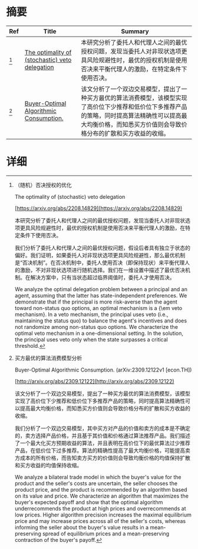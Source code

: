 # 摘要

| Ref | Title | Summary |
| --- | --- | --- |
| [^1] | [The optimality of (stochastic) veto delegation](https://arxiv.org/abs/2208.14829) | 本研究分析了委托人和代理人之间的最优授权问题，发现当委托人对非现状选项更具风险规避性时，最优的授权机制是使用否决来平衡代理人的激励，在特定条件下使用否决。 |
| [^2] | [Buyer-Optimal Algorithmic Consumption.](http://arxiv.org/abs/2309.12122) | 该文分析了一个双边交易模型，提出了一种买方最优的算法消费模型，该模型实现了高价位下少推荐和低价位下多推荐产品的策略，同时提高算法精确性可以提高最大均衡价格，而知悉买方价值则会导致价格分布的扩散和买方收益的收缩。 |

# 详细

[^1]: （随机）否决授权的优化

    The optimality of (stochastic) veto delegation

    [https://arxiv.org/abs/2208.14829](https://arxiv.org/abs/2208.14829)

    本研究分析了委托人和代理人之间的最优授权问题，发现当委托人对非现状选项更具风险规避性时，最优的授权机制是使用否决来平衡代理人的激励，在特定条件下使用否决。

    

    我们分析了委托人和代理人之间的最优授权问题，假设后者具有独立于状态的偏好。我们证明，如果委托人对非现状选项更具风险规避性，那么最优机制是“否决机制”。在否决机制中，委托人使用否决（即保持现状）来平衡代理人的激励，不对非现状选项进行随机选择。我们在一维设置中描述了最优否决机制。在解决方案中，只有当状态超过临界阈值时，委托人才使用否决。

    We analyze the optimal delegation problem between a principal and an agent, assuming that the latter has state-independent preferences. We demonstrate that if the principal is more risk-averse than the agent toward non-status quo options, an optimal mechanism is a {\em veto mechanism}. In a veto mechanism, the principal uses veto (i.e., maintaining the status quo) to balance the agent's incentives and does not randomize among non-status quo options. We characterize the optimal veto mechanism in a one-dimensional setting. In the solution, the principal uses veto only when the state surpasses a critical threshold.
    
[^2]: 买方最优的算法消费模型分析

    Buyer-Optimal Algorithmic Consumption. (arXiv:2309.12122v1 [econ.TH])

    [http://arxiv.org/abs/2309.12122](http://arxiv.org/abs/2309.12122)

    该文分析了一个双边交易模型，提出了一种买方最优的算法消费模型，该模型实现了高价位下少推荐和低价位下多推荐产品的策略，同时提高算法精确性可以提高最大均衡价格，而知悉买方价值则会导致价格分布的扩散和买方收益的收缩。

    

    我们分析了一个双边交易模型，其中买方对产品的价值和卖方的成本是不确定的，卖方选择产品价格，并且基于其价值和价格通过算法推荐产品。我们描述了一个最大化买方预期收益的算法，并且表明在高价位下的最优算法过少推荐产品，在低价位下过多推荐。算法的精确性提高了最大均衡价格，可能提高卖方成本的所有价格，而告知卖方买方的价值则会导致均衡价格的均值保持扩散和买方收益的均值保持收缩。

    We analyze a bilateral trade model in which the buyer's value for the product and the seller's costs are uncertain, the seller chooses the product price, and the product is recommended by an algorithm based on its value and price. We characterize an algorithm that maximizes the buyer's expected payoff and show that the optimal algorithm underrecommends the product at high prices and overrecommends at low prices. Higher algorithm precision increases the maximal equilibrium price and may increase prices across all of the seller's costs, whereas informing the seller about the buyer's value results in a mean-preserving spread of equilibrium prices and a mean-preserving contraction of the buyer's payoff.
    

